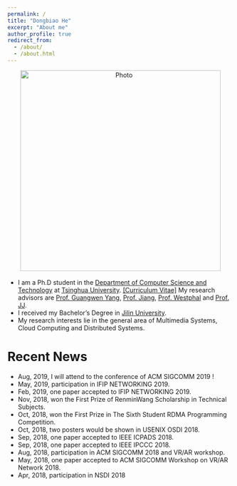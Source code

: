 ```yaml
---
permalink: /
title: "Dongbiao He"
excerpt: "About me"
author_profile: true
redirect_from: 
  - /about/
  - /about.html
---
```


<p align="center">
  <img src="https://herbdb.github.io/images/new.jpg?raw=true" alt="Photo" style="width: 450px;"/> 
</p>

* I am a Ph.D student in the [Department of Computer Science and Technology](http://www.cs.tsinghua.edu.cn/) at [Tsinghua University](https://www.tsinghua.edu.cn/). [[Curriculum Vitae]](https://herbdb.github.io/files/cv.pdf) My research advisors are [Prof. Guangwen Yang](http://thuhpgc.org/index.php/Guangwen_Yang), [Prof. Jiang](http://madsys.cs.tsinghua.edu.cn/~jinleijiang/), [Prof. Westphal](https://users.soe.ucsc.edu/~cedric/index4.html) and [Prof. JJ](https://users.soe.ucsc.edu/~jj/).
* I received my Bachelor’s Degree in [Jilin University](https://www.jlu.edu.cn/).  
* My research interests lie in the general area of Multimedia Systems, Cloud Computing and Distributed Systems.

# Recent News
* Aug, 2019, I will attend to the conference of ACM SIGCOMM 2019 ! 
* May, 2019, participation in IFIP NETWORKING 2019.
* Feb, 2019, one paper accepted to IFIP NETWORKING 2019.
* Nov, 2018, won the First Prize of RenminWang Scholarship in Technical Subjects. 
* Oct, 2018, won the First Prize in The Sixth Student RDMA Programming Competition. 
* Oct, 2018, two posters would be shown in USENIX OSDI 2018.
* Sep, 2018, one paper accepted to IEEE ICPADS 2018. 
* Sep, 2018, one paper accepted to IEEE IPCCC 2018.
* Aug, 2018, participation in ACM  SIGCOMM 2018 and VR/AR workshop.
* May, 2018, one paper accepted to ACM SIGCOMM Workshop on VR/AR Network 2018.
* Apr, 2018, participation in NSDI 2018
